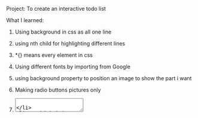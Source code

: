 Project:
    To create an interactive todo list

What I learned: 

1. Using background in css as all one line

2. using nth child for highlighting different lines

3. *{}  means every element in css

4. Using different fonts by importing from Google

5. using background property to position an image to show the part i want

6. Making radio buttons pictures only

7. <textarea>

8. Think i just forgot but to add event listens in where you create the button

9. Basic CSS animations

10. breaking up a large function into smaller easier to manage ones and passing variables to them from the calling function
